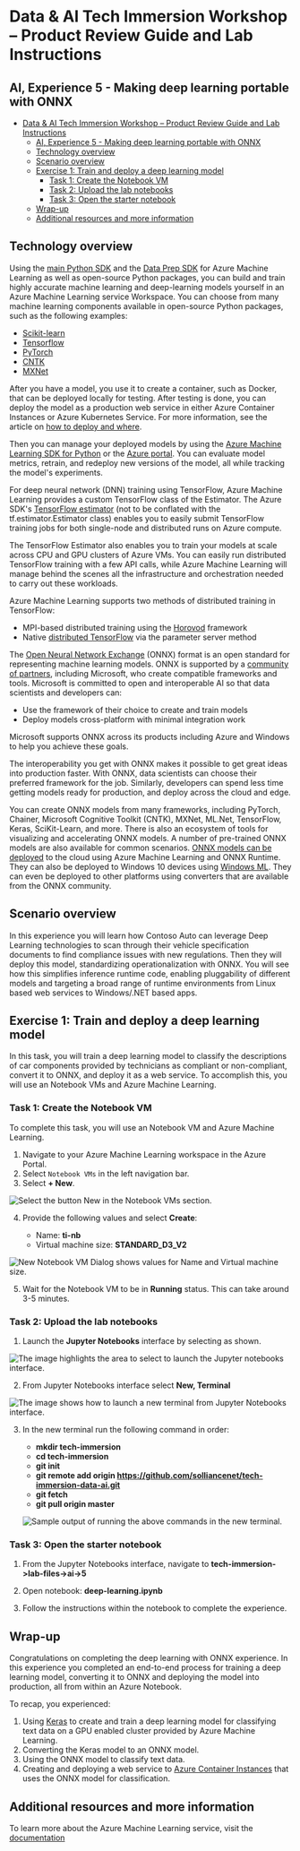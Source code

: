 # Data & AI Tech Immersion Workshop – Product Review Guide and Lab Instructions

## AI, Experience 5 - Making deep learning portable with ONNX

- [Data & AI Tech Immersion Workshop – Product Review Guide and Lab Instructions](#Data--AI-Tech-Immersion-Workshop-%E2%80%93-Product-Review-Guide-and-Lab-Instructions)
  - [AI, Experience 5 - Making deep learning portable with ONNX](#AI-Experience-5---Making-deep-learning-portable-with-ONNX)
  - [Technology overview](#Technology-overview)
  - [Scenario overview](#Scenario-overview)
  - [Exercise 1: Train and deploy a deep learning model](#Exercise-1-Train-and-deploy-a-deep-learning-model)
    - [Task 1: Create the Notebook VM](#Task-1-Create-the-Notebook-VM)
    - [Task 2: Upload the lab notebooks](#Task-2-Upload-the-lab-notebooks)
    - [Task 3: Open the starter notebook](#Task-3-Open-the-starter-notebook)
  - [Wrap-up](#Wrap-up)
  - [Additional resources and more information](#Additional-resources-and-more-information)

## Technology overview

Using the [main Python SDK](https://docs.microsoft.com/python/api/overview/azure/ml/intro?view=azure-ml-py) and the [Data Prep SDK](https://docs.microsoft.com/python/api/overview/azure/dataprep/intro?view=azure-dataprep-py) for Azure Machine Learning as well as open-source Python packages, you can build and train highly accurate machine learning and deep-learning models yourself in an Azure Machine Learning service Workspace. You can choose from many machine learning components available in open-source Python packages, such as the following examples:

- [Scikit-learn](https://scikit-learn.org/stable/)
- [Tensorflow](https://www.tensorflow.org/)
- [PyTorch](https://pytorch.org/)
- [CNTK](https://www.microsoft.com/en-us/cognitive-toolkit/)
- [MXNet](https://mxnet.incubator.apache.org/)

After you have a model, you use it to create a container, such as Docker, that can be deployed locally for testing. After testing is done, you can deploy the model as a production web service in either Azure Container Instances or Azure Kubernetes Service. For more information, see the article on [how to deploy and where](https://docs.microsoft.com/azure/machine-learning/service/how-to-deploy-and-where).

Then you can manage your deployed models by using the [Azure Machine Learning SDK for Python](https://docs.microsoft.com/python/api/overview/azure/ml/intro?view=azure-ml-py) or the [Azure portal](https://portal.azure.com). You can evaluate model metrics, retrain, and redeploy new versions of the model, all while tracking the model's experiments.

For deep neural network (DNN) training using TensorFlow, Azure Machine Learning provides a custom TensorFlow class of the Estimator. The Azure SDK's [TensorFlow estimator](https://docs.microsoft.com/python/api/azureml-train-core/azureml.train.dnn.tensorflow?view=azure-ml-py) (not to be conflated with the tf.estimator.Estimator class) enables you to easily submit TensorFlow training jobs for both single-node and distributed runs on Azure compute.

The TensorFlow Estimator also enables you to train your models at scale across CPU and GPU clusters of Azure VMs. You can easily run distributed TensorFlow training with a few API calls, while Azure Machine Learning will manage behind the scenes all the infrastructure and orchestration needed to carry out these workloads.

Azure Machine Learning supports two methods of distributed training in TensorFlow:

- MPI-based distributed training using the [Horovod](https://github.com/horovod/horovod) framework
- Native [distributed TensorFlow](https://github.com/tensorflow/examples/blob/master/community/en/docs/deploy/distributed.md) via the parameter server method

The [Open Neural Network Exchange](https://onnx.ai/) (ONNX) format is an open standard for representing machine learning models. ONNX is supported by a [community of partners](https://onnx.ai/supported-tools), including Microsoft, who create compatible frameworks and tools. Microsoft is committed to open and interoperable AI so that data scientists and developers can:

- Use the framework of their choice to create and train models
- Deploy models cross-platform with minimal integration work

Microsoft supports ONNX across its products including Azure and Windows to help you achieve these goals.

The interoperability you get with ONNX makes it possible to get great ideas into production faster. With ONNX, data scientists can choose their preferred framework for the job. Similarly, developers can spend less time getting models ready for production, and deploy across the cloud and edge.

You can create ONNX models from many frameworks, including PyTorch, Chainer, Microsoft Cognitive Toolkit (CNTK), MXNet, ML.Net, TensorFlow, Keras, SciKit-Learn, and more.
There is also an ecosystem of tools for visualizing and accelerating ONNX models. A number of pre-trained ONNX models are also available for common scenarios.
[ONNX models can be deployed](https://docs.microsoft.com/azure/machine-learning/service/how-to-build-deploy-onnx#deploy) to the cloud using Azure Machine Learning and ONNX Runtime. They can also be deployed to Windows 10 devices using [Windows ML](https://docs.microsoft.com/windows/ai/). They can even be deployed to other platforms using converters that are available from the ONNX community.

## Scenario overview

In this experience you will learn how Contoso Auto can leverage Deep Learning technologies to scan through their vehicle specification documents to find compliance issues with new regulations. Then they will deploy this model, standardizing operationalization with ONNX. You will see how this simplifies inference runtime code, enabling pluggability of different models and targeting a broad range of runtime environments from Linux based web services to Windows/.NET based apps.

## Exercise 1: Train and deploy a deep learning model

In this task, you will train a deep learning model to classify the descriptions of car components provided by technicians as compliant or non-compliant, convert it to ONNX, and deploy it as a web service. To accomplish this, you will use an Notebook VMs and Azure Machine Learning.

### Task 1: Create the Notebook VM

To complete this task, you will use an Notebook VM and Azure Machine Learning.

1. Navigate to your Azure Machine Learning workspace in the Azure Portal.
2. Select `Notebook VMs` in the left navigation bar.
3. Select **+ New**.

  ![Select the button New in the Notebook VMs section.](media/01s.png '+ New')
  
4. Provide the following values and select **Create**:

    - Name: **ti-nb**
    - Virtual machine size: **STANDARD_D3_V2**

  ![New Notebook VM Dialog shows values for Name and Virtual machine size.](media/02s.png 'New Notebook VM Dialog')
  
5. Wait for the Notebook VM to be in **Running** status. This can take around 3-5 minutes.

### Task 2: Upload the lab notebooks

1. Launch the **Jupyter Notebooks** interface by selecting as shown.

  ![The image highlights the area to select to launch the Jupyter notebooks interface.](media/03s.png 'Launch Jupyter Notebooks')

2. From Jupyter Notebooks interface select **New, Terminal**

  ![The image shows how to launch a new terminal from Jupyter Notebooks interface.](media/04s.png 'New Terminal')

3. In the new terminal run the following command in order:

    - **mkdir tech-immersion**
    - **cd tech-immersion**
    - **git init**
    - **git remote add origin https://github.com/solliancenet/tech-immersion-data-ai.git**
    - **git fetch**
    - **git pull origin master**

   ![Sample output of running the above commands in the new terminal.](media/05s.png 'Terminal')
   
### Task 3: Open the starter notebook

1. From the Jupyter Notebooks interface, navigate to **tech-immersion->lab-files->ai->5**

2. Open notebook: **deep-learning.ipynb**

3. Follow the instructions within the notebook to complete the experience.

## Wrap-up

Congratulations on completing the deep learning with ONNX experience. In this experience you completed an end-to-end process for training a deep learning model, converting it to ONNX and deploying the model into production, all from within an Azure Notebook.

To recap, you experienced:

1. Using [Keras](https://keras.io/) to create and train a deep learning model for classifying text data on a GPU enabled cluster provided by Azure Machine Learning.
2. Converting the Keras model to an ONNX model.
3. Using the ONNX model to classify text data.
4. Creating and deploying a web service to [Azure Container Instances](https://docs.microsoft.com/azure/container-instances/) that uses the ONNX model for classification.

## Additional resources and more information

To learn more about the Azure Machine Learning service, visit the [documentation](https://docs.microsoft.com/azure/machine-learning/service)
